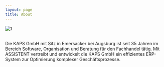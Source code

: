```yaml
---
layout: page
title: About
---
```


<img src="{{'/public/images/img1.jpg' | absolute_url}}" alt="1">

<script>
  document.write("{{'/public/images/img1.jpg' | absolute_url}}");
</script>

<br/>

<script>
  document.write("{{absolute_url}}/public/images/img1.jpg");
</script>  

<br/>

<script>
  document.write("{{'/public/images/img1.jpg' | relative_url}}");
</script>

<p class="message">
  Die KAPS GmbH mit Sitz in Emersacker bei Augsburg ist seit 35 Jahren im Bereich Software, Organisation und Beratung für den Fachhandel tätig.
  Mit ASSISTENT vertreibt und entwickelt die KAPS GmbH ein effizientes ERP-System zur Optimierung komplexer Geschäftsprozesse.
</p>
